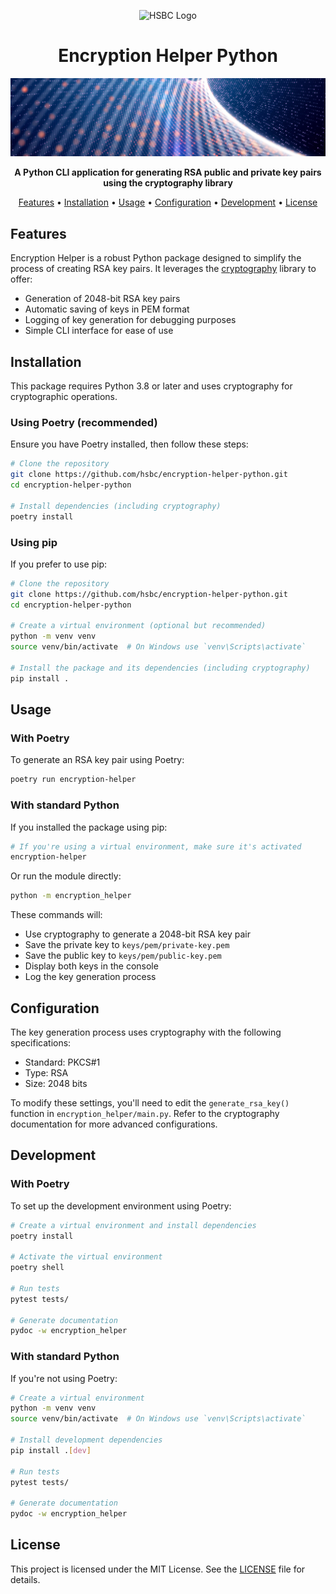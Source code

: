 <!-- markdownlint-disable MD033 MD041 -->
<p align="center">
  <img src="https://www.hsbc.com/-/files/hsbc/header/hsbc-logo-200x25.svg" alt="HSBC Logo" width="200" title="HSBC Logo">
</p>

<h1 align="center">Encryption Helper Python</h1>

<p align="center">
  <img src="./assets/banner.jpg" alt="Encryption Helper Banner">
</p>

<p align="center">
  <strong>A Python CLI application for generating RSA public and private key pairs using the cryptography library</strong>
</p>

<p align="center">
  <a href="#features">Features</a> •
  <a href="#installation">Installation</a> •
  <a href="#usage">Usage</a> •
  <a href="#configuration">Configuration</a> •
  <a href="#development">Development</a> •
  <a href="#license">License</a>
</p>
<!-- markdownlint-enable MD033 MD041 -->

## Features

Encryption Helper is a robust Python package designed to simplify the process of creating RSA key pairs. It leverages the [cryptography][0] library to offer:

- Generation of 2048-bit RSA key pairs
- Automatic saving of keys in PEM format
- Logging of key generation for debugging purposes
- Simple CLI interface for ease of use

## Installation

This package requires Python 3.8 or later and uses cryptography for cryptographic operations.

### Using Poetry (recommended)

Ensure you have Poetry installed, then follow these steps:

```bash
# Clone the repository
git clone https://github.com/hsbc/encryption-helper-python.git
cd encryption-helper-python

# Install dependencies (including cryptography)
poetry install
```

### Using pip

If you prefer to use pip:

```bash
# Clone the repository
git clone https://github.com/hsbc/encryption-helper-python.git
cd encryption-helper-python

# Create a virtual environment (optional but recommended)
python -m venv venv
source venv/bin/activate  # On Windows use `venv\Scripts\activate`

# Install the package and its dependencies (including cryptography)
pip install .
```

## Usage

### With Poetry

To generate an RSA key pair using Poetry:

```bash
poetry run encryption-helper
```

### With standard Python

If you installed the package using pip:

```bash
# If you're using a virtual environment, make sure it's activated
encryption-helper
```

Or run the module directly:

```bash
python -m encryption_helper
```

These commands will:

- Use cryptography to generate a 2048-bit RSA key pair
- Save the private key to `keys/pem/private-key.pem`
- Save the public key to `keys/pem/public-key.pem`
- Display both keys in the console
- Log the key generation process

## Configuration

The key generation process uses cryptography with the following specifications:

- Standard: PKCS#1
- Type: RSA
- Size: 2048 bits

To modify these settings, you'll need to edit the `generate_rsa_key()` function in `encryption_helper/main.py`. Refer to the cryptography documentation for more advanced configurations.

## Development

### With Poetry

To set up the development environment using Poetry:

```bash
# Create a virtual environment and install dependencies
poetry install

# Activate the virtual environment
poetry shell

# Run tests
pytest tests/

# Generate documentation
pydoc -w encryption_helper
```

### With standard Python

If you're not using Poetry:

```bash
# Create a virtual environment
python -m venv venv
source venv/bin/activate  # On Windows use `venv\Scripts\activate`

# Install development dependencies
pip install .[dev]

# Run tests
pytest tests/

# Generate documentation
pydoc -w encryption_helper
```

## License

This project is licensed under the MIT License. See the [LICENSE](LICENSE) file for details.


[0]: https://github.com/pyca/cryptography